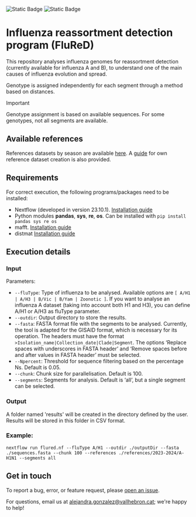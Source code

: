 ![Static Badge](https://img.shields.io/badge/Version-Pre--Release-blue)    ![Static Badge](https://img.shields.io/badge/License-GPL_V3-green)

# Influenza reassortment detection program (FluReD)

This repository analyses influenza genomes for reassortment detection (currently available for influenza A and B), to understand one of the main causes of influenza evolution and spread.

Genotype is assigned independently for each segment through a method based on distances.

> [!IMPORTANT]
> Genotype assignment is based on available sequences. For some genotypes, not all segments are available.



## Available references

References datasets by season are available [here](references). A [guide](references/README.md) for own reference dataset creation is also provided.

## Requirements

For correct execution, the following programs/packages need to be installed:
- Nextflow (developed in version 23.10.1). [Installation guide](https://www.nextflow.io/docs/latest/install.html)
- Python modules **pandas**, **sys**, **re**, **os**. Can be installed with `pip install pandas sys re os` 
- mafft. [Installation guide](https://mafft.cbrc.jp/alignment/software/source.html)
- distmat [Installation guide](http://emboss.open-bio.org/html/adm/index.html)

## Execution details

### Input

Parameters:
- `--fluType`: Type of influenza to be analysed. Available options are `[ A/H1 | A/H3 | B/Vic | B/Yam | Zoonotic ]`. If you want to analyse an influenza A dataset (taking into account both H1 and H3), you can define A/H1 or A/H3 as fluType parameter.
- `--outdir`: Output directory to store the results.
- `--fasta`: FASTA format file with the segments to be analysed. Currently, the tool is adapted for the GISAID format, which is necessary for its operation. The headers must have the format `>Isolation_name|Collection_date|Clade|Segment`. The options ‘Replace spaces with underscores in FASTA header’ and ‘Remove spaces before and after values in FASTA header’ must be selected.
- `--Npercent`: Threshold for sequence filtering based on the percentage Ns. Default is 0.05.
- `--chunk`: Chunk size for parallelisation. Default is 100.
- `--segments`: Segments for analysis. Default is ‘all’, but a single segment can be selected.

### Output

A folder named 'results' will be created in the directory defined by the user. Results will be stored in this folder in CSV format.

### Example:
```
nextflow run flured.nf --fluType A/H1 --outdir ./outputDir --fasta ./sequences.fasta --chunk 100 --references ./references/2023-2024/A-H1N1 --segments all
```

## Get in touch

To report a bug, error, or feature request, please [open an issue](https://github.com/ValldHebron-Bioinformatics/FluReD/issues).

For questions, email us at alejandra.gonzalez@vallhebron.cat; we're happy to help!
